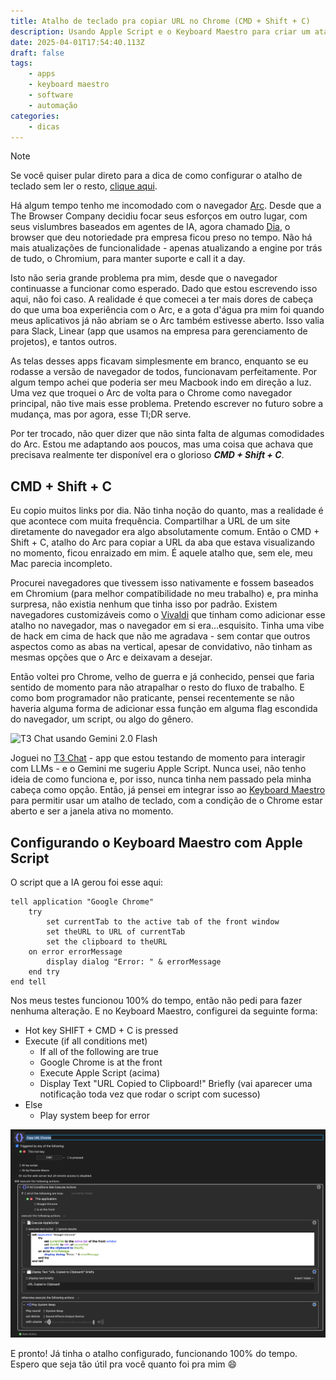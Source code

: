 ```yaml
---
title: Atalho de teclado pra copiar URL no Chrome (CMD + Shift + C)
description: Usando Apple Script e o Keyboard Maestro para criar um atalho de teclado customizado e copiar URLs mais rápido.
date: 2025-04-01T17:54:40.113Z
draft: false
tags:
    - apps
    - keyboard maestro
    - software
    - automação
categories:
    - dicas
---
```


>[!NOTE]
>Se você quiser pular direto para a dica de como configurar o atalho de teclado sem ler o resto, [clique aqui](#configurando-o-keyboard-maestro-com-apple-script).

Há algum tempo tenho me incomodado com o navegador [Arc](https://arc.net/). Desde que a The Browser Company decidiu focar seus esforços em outro lugar, com seus vislumbres baseados em agentes de IA, agora chamado [Dia](https://www.diabrowser.com/), o browser que deu notoriedade pra empresa ficou preso no tempo. Não há mais atualizações de funcionalidade - apenas atualizando a engine por trás de tudo, o Chromium, para manter suporte e call it a day.

Isto não seria grande problema pra mim, desde que o navegador continuasse a funcionar como esperado. Dado que estou escrevendo isso aqui, não foi caso. A realidade é que comecei a ter mais dores de cabeça do que uma boa experiência com o Arc, e a gota d'água pra mim foi quando meus aplicativos já não abriam se o Arc também estivesse aberto. Isso valia para Slack, Linear (app que usamos na empresa para gerenciamento de projetos), e tantos outros.

As telas desses apps ficavam simplesmente em branco, enquanto se eu rodasse a versão de navegador de todos, funcionavam perfeitamente. Por algum tempo achei que poderia ser meu Macbook indo em direção a luz. Uma vez que troquei o Arc de volta para o Chrome como navegador principal, não tive mais esse problema. Pretendo escrever no futuro sobre a mudança, mas por agora, esse Tl;DR serve.

Por ter trocado, não quer dizer que não sinta falta de algumas comodidades do Arc. Estou me adaptando aos poucos, mas uma coisa que achava que precisava realmente ter disponível era o glorioso *__CMD + Shift + C__*.

## CMD + Shift + C

Eu copio muitos links por dia. Não tinha noção do quanto, mas a realidade é que acontece com muita frequência. Compartilhar a URL de um site diretamente do navegador era algo absolutamente comum. Então o CMD + Shift + C, atalho do Arc para copiar a URL da aba que estava visualizando no momento, ficou enraizado em mim. É aquele atalho que, sem ele, meu Mac parecia incompleto.

Procurei navegadores que tivessem isso nativamente e fossem baseados em Chromium (para melhor compatibilidade no meu trabalho) e, pra minha surpresa, não existia nenhum que tinha isso por padrão. Existem navegadores customizáveis como o [Vivaldi](https://vivaldi.com/) que tinham como adicionar esse atalho no navegador, mas o navegador em si era...esquisito. Tinha uma vibe de hack em cima de hack que não me agradava - sem contar que outros aspectos como as abas na vertical, apesar de convidativo, não tinham as mesmas opções que o Arc e deixavam a desejar.

Então voltei pro Chrome, velho de guerra e já conhecido, pensei que faria sentido de momento para não atrapalhar o resto do fluxo de trabalho. E como bom programador não praticante, pensei recentemente se não haveria alguma forma de adicionar essa função em alguma flag escondida do navegador, um script, ou algo do gênero.

![T3 Chat usando Gemini 2.0 Flash](../../../src/assets/img/posts/image.png)

Joguei no [T3 Chat](http://t3.chat/) - app que estou testando de momento para interagir com LLMs - e o Gemini me sugeriu Apple Script. Nunca usei, não tenho ideia de como funciona e, por isso, nunca tinha nem passado pela minha cabeça como opção. Então, já pensei em integrar isso ao [Keyboard Maestro](https://www.keyboardmaestro.com/main/) para permitir usar um atalho de teclado, com a condição de o Chrome estar aberto e ser a janela ativa no momento.

## Configurando o Keyboard Maestro com Apple Script

O script que a IA gerou foi esse aqui:

```applescript
tell application "Google Chrome"
    try
        set currentTab to the active tab of the front window
        set theURL to URL of currentTab
        set the clipboard to theURL
    on error errorMessage
        display dialog "Error: " & errorMessage
    end try
end tell
```

Nos meus testes funcionou 100% do tempo, então não pedi para fazer nenhuma alteração. E no Keyboard Maestro, configurei da seguinte forma:

- Hot key SHIFT + CMD + C is pressed
- Execute (if all conditions met)
    - If all of the following are true
    - Google Chrome is at the front
    - Execute Apple Script (acima)
    - Display Text "URL Copied to Clipboard!" Briefly (vai aparecer uma notificação toda vez que rodar o script com sucesso)
- Else
    - Play system beep for error

![Configuração do Keyboard Maestro](../../../src/assets/img/posts/image-1.png)

E pronto! Já tinha o atalho configurado, funcionando 100% do tempo. Espero que seja tão útil pra você quanto foi pra mim 😄